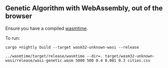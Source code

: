 ## Genetic Algorithm with WebAssembly, out of the browser

Ensure you have a compiled [wasmtime](https://github.com/CraneStation/wasmtime/).

To run:

```
cargo +nightly build --target wasm32-unknown-wasi --release

../wasmtime/target/release/wasmtime --dir=. target/wasm32-unknown-wasi/release/wasi-genetic.wasm 5000 500 0.4 0.001 0.3 cities.csv
```
